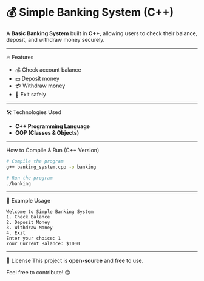 # 💰 Simple Banking System (C++)

A **Basic Banking System** built in **C++**, allowing users to check their balance, deposit, and withdraw money securely.

---

🔥 Features
- 💰 Check account balance
- 💵 Deposit money
- 💳 Withdraw money
- 🚪 Exit safely

---

🛠 Technologies Used
- **C++ Programming Language**
- **OOP (Classes & Objects)**

---

 How to Compile & Run (C++ Version)

```sh
# Compile the program
g++ banking_system.cpp -o banking

# Run the program
./banking
```

---

📌 Example Usage
```
Welcome to Simple Banking System
1. Check Balance
2. Deposit Money
3. Withdraw Money
4. Exit
Enter your choice: 1
Your Current Balance: $1000
```

---

📜 License
This project is **open-source** and free to use.

Feel free to contribute! 😊
